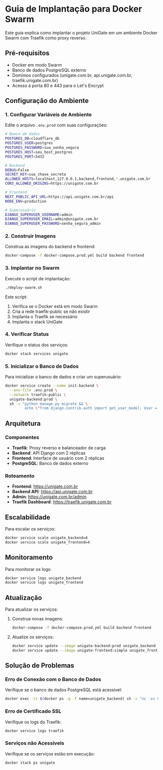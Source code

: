 # Guia de Implantação para Docker Swarm

Este guia explica como implantar o projeto UniGate em um ambiente Docker Swarm com Traefik como proxy reverso.

## Pré-requisitos

- Docker em modo Swarm
- Banco de dados PostgreSQL externo
- Domínios configurados (unigate.com.br, api.unigate.com.br, traefik.unigate.com.br)
- Acesso à porta 80 e 443 para o Let's Encrypt

## Configuração do Ambiente

### 1. Configurar Variáveis de Ambiente

Edite o arquivo `.env.prod` com suas configurações:

```bash
# Banco de dados
POSTGRES_DB=cloudflare_db
POSTGRES_USER=postgres
POSTGRES_PASSWORD=sua_senha_segura
POSTGRES_HOST=seu_host_postgres
POSTGRES_PORT=5432

# Backend
DEBUG=False
SECRET_KEY=sua_chave_secreta
ALLOWED_HOSTS=localhost,127.0.0.1,backend,frontend,*.unigate.com.br
CORS_ALLOWED_ORIGINS=https://unigate.com.br

# Frontend
NEXT_PUBLIC_API_URL=https://api.unigate.com.br/api
NODE_ENV=production

# Superusuário
DJANGO_SUPERUSER_USERNAME=admin
DJANGO_SUPERUSER_EMAIL=admin@unigate.com.br
DJANGO_SUPERUSER_PASSWORD=senha_segura_admin
```

### 2. Construir Imagens

Construa as imagens do backend e frontend:

```bash
docker-compose -f docker-compose.prod.yml build backend frontend
```

### 3. Implantar no Swarm

Execute o script de implantação:

```bash
./deploy-swarm.sh
```

Este script:
1. Verifica se o Docker está em modo Swarm
2. Cria a rede traefik-public se não existir
3. Implanta o Traefik se necessário
4. Implanta o stack UniGate

### 4. Verificar Status

Verifique o status dos serviços:

```bash
docker stack services unigate
```

### 5. Inicializar o Banco de Dados

Para inicializar o banco de dados e criar um superusuário:

```bash
docker service create --name init-backend \
  --env-file .env.prod \
  --network traefik-public \
  unigate-backend:prod \
  sh -c "python manage.py migrate && \
         echo \"from django.contrib.auth import get_user_model; User = get_user_model(); User.objects.create_superuser('${DJANGO_SUPERUSER_USERNAME}', '${DJANGO_SUPERUSER_EMAIL}', '${DJANGO_SUPERUSER_PASSWORD}') if not User.objects.filter(username='${DJANGO_SUPERUSER_USERNAME}').exists() else print('Superuser already exists')\" | python manage.py shell"
```

## Arquitetura

### Componentes

- **Traefik**: Proxy reverso e balanceador de carga
- **Backend**: API Django com 2 réplicas
- **Frontend**: Interface de usuário com 2 réplicas
- **PostgreSQL**: Banco de dados externo

### Roteamento

- **Frontend**: https://unigate.com.br
- **Backend API**: https://api.unigate.com.br
- **Admin**: https://unigate.com.br/admin
- **Traefik Dashboard**: https://traefik.unigate.com.br

## Escalabilidade

Para escalar os serviços:

```bash
docker service scale unigate_backend=4
docker service scale unigate_frontend=4
```

## Monitoramento

Para monitorar os logs:

```bash
docker service logs unigate_backend
docker service logs unigate_frontend
```

## Atualização

Para atualizar os serviços:

1. Construa novas imagens:
   ```bash
   docker-compose -f docker-compose.prod.yml build backend frontend
   ```

2. Atualize os serviços:
   ```bash
   docker service update --image unigate-backend:prod unigate_backend
   docker service update --image unigate-frontend:simple unigate_frontend
   ```

## Solução de Problemas

### Erro de Conexão com o Banco de Dados

Verifique se o banco de dados PostgreSQL está acessível:

```bash
docker exec -it $(docker ps -q -f name=unigate_backend) sh -c "nc -zv $POSTGRES_HOST $POSTGRES_PORT"
```

### Erro de Certificado SSL

Verifique os logs do Traefik:

```bash
docker service logs traefik
```

### Serviços não Acessíveis

Verifique se os serviços estão em execução:

```bash
docker stack ps unigate
```